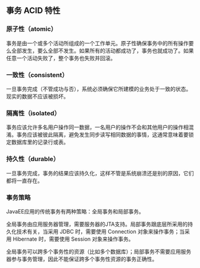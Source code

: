 ## 事务 ACID 特性 ##

### 原子性（atomic） ###

事务是由一个或多个活动所组成的一个工作单元。原子性确保事务中的所有操作要么全部发生，要么全部不发生。如果所有的活动都成功了，事务也就成功了。如果任意一个活动失败了，整个事务也失败并回滚。

### 一致性（consistent） ###

一旦事务完成（不管成功与否），系统必须确保它所建模的业务处于一致的状态。现实的数据不应该被损坏。

### 隔离性（isolated） ###

事务应该允许多名用户操作同一数据，一名用户的操作不会和其他用户的操作相混淆。事务应该被彼此隔离，避免发生同步读写相同数据的事情，这通常意味着要锁定数据库里的记录行或表。

### 持久性（durable） ###

一旦事务完成，事务的结果应该持久化，这样不管是系统崩溃还是别的原因，它们都将一直存在。


### 事务策略 ###

JavaEE应用的传统事务有两种策略：全局事务和局部事务。

全局事务由应用服务器管理，需要服务器的JTA支持。局部事务跟底层所采用的持久化技术有关，当采用 JDBC 时，需要使用 Connection 对象来操作事务；当采用 Hibernate 时，需要使用 Session 对象来操作事务。

全局事务可以跨多个事务性的资源（比如多个数据库）；局部事务不需要应用服务器参与事务管理，因此不能保证跨多个事务性资源的事务正确性。
